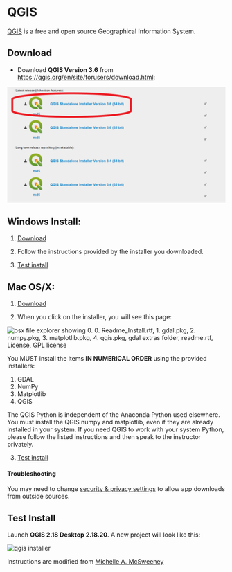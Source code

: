 # QGIS

[QGIS](http://www.qgis.org/en/site/) is a free and open source Geographical Information System. 


## Download
* Download __QGIS Version 3.6__ from https://qgis.org/en/site/forusers/download.html:

![list of qgis download options (version 3.6 64 bit, 3.6, 32 bit, 3.4 64 bit, 3.4 32 bit) with 3.6 64bit circled](../images/windows/qgis/qgis_update.png)

## Windows Install:

1. [Download](#download)

2. Follow the instructions provided by the installer you downloaded.  

3. [Test install](#test-install)

## Mac OS/X:

1. [Download](#download)

2. When you click on the installer, you will see this page:

![osx file explorer showing 0. 0. Readme_Install.rtf, 1. gdal.pkg, 2. numpy.pkg, 3. matplotlib.pkg, 4. qgis.pkg, gdal extras folder, readme.rtf, License, GPL license](../images/osx/qgis.png)

 You MUST install the items **IN NUMERICAL ORDER** using the provided installers:

1. GDAL
2. NumPy
3. Matplotlib
4. QGIS

The QGIS Python is independent of the Anaconda Python used elsewhere. You must install the QGIS numpy and matplotlib, even if they are already installed in your system. If you need QGIS to work with your system Python, please follow the listed instructions and then speak to the instructor privately.

3. [Test install](#test-install)

#### Troubleshooting
You may need to change [security & privacy settings](https://support.apple.com/en-us/HT202491) to allow app downloads from outside sources.

## Test Install
 Launch __QGIS 2.18 Desktop 2.18.20__. A new project will look like this:

![qgis installer](../images/windows/qgis/qgis09.png)

Instructions are modified from [Michelle A. McSweeney](https://github.com/michellejm/Intro-QGIS-CUNY-FemSTEM/blob/master/Install-QGIS.md)

